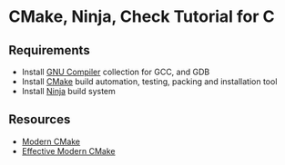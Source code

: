 # CMake, Ninja, Check Tutorial for C

## Requirements

  * Install [GNU Compiler](https://gcc.gnu.org/) collection for GCC, and GDB
  * Install [CMake](https://cmake.org/) build automation, testing, packing and installation tool
  * Install [Ninja](https://ninja-build.org/) build system

## Resources

  * [Modern CMake](https://cliutils.gitlab.io/modern-cmake/)
  * [Effective Modern CMake](https://gist.github.com/mbinna/c61dbb39bca0e4fb7d1f73b0d66a4fd1)
